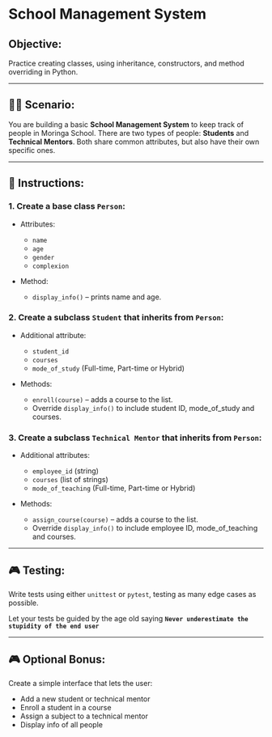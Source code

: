 # School Management System

## **Objective:**

Practice creating classes, using inheritance, constructors, and method overriding in Python.

---

## 👨‍🏫 **Scenario:**

You are building a basic **School Management System** to keep track of people in Moringa School. There are two types of people: **Students** and **Technical Mentors**. Both share common attributes, but also have their own specific ones.

---

## 📝 **Instructions:**

### **1. Create a base class `Person`:**

* Attributes:

  * `name`
  * `age`
  * `gender`
  * `complexion`
* Method:

  * `display_info()` – prints name and age.

### **2. Create a subclass `Student` that inherits from `Person`:**

* Additional attribute:

  * `student_id`
  * `courses`
  * `mode_of_study` (Full-time, Part-time or Hybrid)
* Methods:

  * `enroll(course)` – adds a course to the list.
  * Override `display_info()` to include student ID, mode_of_study and courses.

### **3. Create a subclass `Technical Mentor` that inherits from `Person`:**

* Additional attributes:

  * `employee_id` (string)
  * `courses` (list of strings)
  * `mode_of_teaching` (Full-time, Part-time or Hybrid)
* Methods:

  * `assign_course(course)` – adds a course to the list.
  * Override `display_info()` to include employee ID, mode_of_teaching and courses.

---

## 🎮 **Testing:**

Write tests using either `unittest` or `pytest`, testing as many edge cases as possible.

Let your tests be guided by the age old saying **`Never underestimate the stupidity of the end user`**

---

## 🎮 **Optional Bonus:**

Create a simple interface that lets the user:

* Add a new student or technical mentor
* Enroll a student in a course
* Assign a subject to a technical mentor
* Display info of all people
